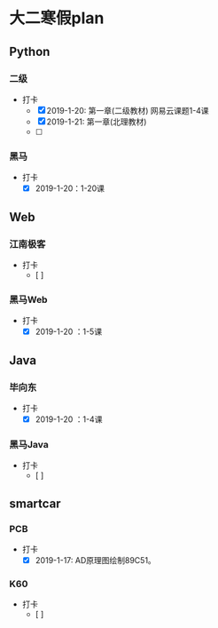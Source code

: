 # 大二寒假plan

## Python

### 二级

- 打卡
  - [x] 2019-1-20: 第一章(二级教材) 网易云课题1-4课
  - [x] 2019-1-21: 第一章(北理教材)
  - [ ] 

### 黑马

- 打卡
  - [x] 2019-1-20：1-20课
  
## Web

### 江南极客

- 打卡
  - [ ] 

### 黑马Web

- 打卡
  - [x] 2019-1-20 ：1-5课

## Java

### 毕向东

- 打卡
  - [x] 2019-1-20 ：1-4课

### 黑马Java

- 打卡
  - [ ] 
  
## smartcar

### PCB

- 打卡
  - [x] 2019-1-17: AD原理图绘制89C51。

### K60

- 打卡
  - [ ] 

